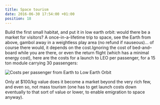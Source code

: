 ```yaml
---
title: Space tourism
date: 2016-06-30 17:54:00 +01:00
position: 18
---
```


Build the first small habitat, and put it in low earth orbit: would there be a market for visitors? A once-in-a-lifetime trip to space, see the Earth from above, gambol away in a weightless play area (no refund if nauseous)… of course there would, it depends on the cost.Ignoring the cost of bed-and–board while you are there, or even the return flight (which has a minimal energy cost), here are the costs for a launch to LEO per passenger, for a 15 ton module carrying 30 passengers:

![Costs per passenger from Earth to Low Earth Orbit](https://2.bp.blogspot.com/-Xw2SjmP-LOw/V3VOup5vaKI/AAAAAAAAAJU/Jd9dDywV94kO-jnmgNj3CsaZRagyq0pWgCLcB/s640/space%2Bhabitat%2Bblog%2Bchart%2BLEO%2Bcost.jpg)

 Only at $100/kg value does it become a market beyond the very rich few, and even so, not mass tourism (one has to get launch costs down eventually to that sort of value or lower, to enable emigration to space anyway).

